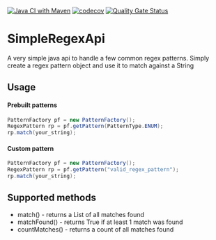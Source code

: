 [![Java CI with Maven](https://github.com/palyfight/SimpleRegexApi/actions/workflows/dev.yml/badge.svg)](https://github.com/palyfight/SimpleRegexApi/actions/workflows/dev.yml)
[![codecov](https://codecov.io/gh/palyfight/SimpleRegexApi/branch/master/graph/badge.svg)](https://codecov.io/gh/palyfight/SimpleRegexApi)
[![Quality Gate Status](https://sonarcloud.io/api/project_badges/measure?project=palyfight_SimpleRegexApi&metric=alert_status)](https://sonarcloud.io/dashboard?id=palyfight_SimpleRegexApi)

# SimpleRegexApi
A very simple java api to handle a few common regex patterns.
Simply create a regex pattern object and use it to match against a String

## Usage
#### Prebuilt patterns
```java
PatternFactory pf = new PatternFactory();
RegexPattern rp = pf.getPattern(PatternType.ENUM);
rp.match(your_string);
```
#### Custom pattern
```java
PatternFactory pf = new PatternFactory();
RegexPattern rp = pf.getPattern("valid_regex_pattern");
rp.match(your_string);
```

## Supported methods
- match() - returns a List<String> of all matches found
- matchFound() - returns True if at least 1 match was found
- countMatches() - returns a count of all matches found